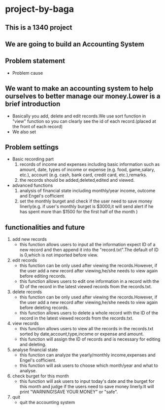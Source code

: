 # project-by-baga
## This is a 1340 project
## We are going to build an Accounting System
## Problem statement
- Problem cause
## We want to make an accounting system to help ourselves to better manage our money.Lower is a brief introduction
- Basically you add, delete and edit records.We use sort function in "view" function so you can clearly see the id of each record.(placed at the front of each record)
- We also set
     
## Problem settings
- Basic recording part
  1. records of income and expenses including basic information such as  amount, date, types of income or expense (e.g. food, game,salary, etc.), account (e.g. cash, bank card, credit card, etc.),remarks.
  2. the records should be added,deleted,edited and viewed.
- advanced functions
  1. analysis of financial state including monthly/year income, outcome and Engel's cofficient
  2. set the monthly burget and check if the user need to save money linerly(e.g. if user's monthly burget is $3000,it will send alert if he has spent more than $1500 for the first half of the month )

## functionalities and future
1. add new records
   - this function allows users to input all the information expect ID of a new record and then append it into the "record.txt".The default of ID is 0,which is not imported before view.
2. edit records
   - this function can be only used after viewing the records.However, if the user add a new record after viewing,he/she needs to view again before editing records.
   - this function allows users to edit one information in a record with the ID of the record in the latest viewed records from the records.txt.
3. delete records 
   - this function can be only used after viewing the records.However, if the user add a new record after viewing,he/she needs to view again before deleting records.
   - this function allows users to delete a whole record with the ID of the record in the latest viewed records from the records.txt.
4. view records
   - this function allows users to view all the records in the records.txt sorted by date,account,type,income or expense and amount.
   - this function will assign the ID of records and is necessary for editing and deleting.
5. analyse financial state
   - this function can analyze the yearly/monthly income,expenses and Engel's cofficient.
   - this function will ask users to choose which month/year and what to analyse.
6. check burget for this month
   - this function will ask users to input today's date and the burget for this month and judge if the users need to save money linerly.It will print "WARNING!SAVE YOUR MONEY" or "safe".
0. quit
   - quit the accounting system
